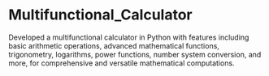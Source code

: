 # Multifunctional_Calculator
Developed a multifunctional calculator in Python with features including basic arithmetic operations, advanced mathematical functions, trigonometry, logarithms, power functions, number system conversion, and more, for comprehensive and versatile mathematical computations.
